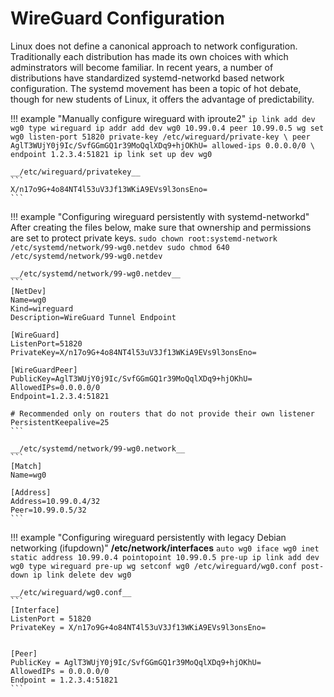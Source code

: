 # WireGuard Configuration

Linux does not define a canonical approach to network configuration. Traditionally each distribution has made its own choices with which adminstrators will become familiar. In recent years, a number of distributions have standardized systemd-networkd based network configuration. The systemd movement has been a topic of hot debate, though for new students of Linux, it offers the advantage of predictability.


!!! example "Manually configure wireguard with iproute2"
    ```
    ip link add dev wg0 type wireguard
    ip addr add dev wg0 10.99.0.4 peer 10.99.0.5
    wg set wg0 listen-port 51820 private-key /etc/wireguard/private-key \
        peer AglT3WUjY0j9Ic/SvfGGmGQ1r39MoQqlXDq9+hjOKhU= allowed-ips 0.0.0.0/0 \
        endpoint 1.2.3.4:51821
    ip link set up dev wg0
    ```

    __/etc/wireguard/privatekey__
    ```
    X/n17o9G+4o84NT4l53uV3Jf13WKiA9EVs9l3onsEno=
    ```


!!! example "Configuring wireguard persistently with systemd-networkd"
    After creating the files below, make sure that ownership and permissions are set to protect private keys.
    ```
    sudo chown root:systemd-network /etc/systemd/network/99-wg0.netdev
    sudo chmod 640 /etc/systemd/network/99-wg0.netdev
    ```

    __/etc/systemd/network/99-wg0.netdev__
    ```
    [NetDev]
    Name=wg0
    Kind=wireguard
    Description=WireGuard Tunnel Endpoint

    [WireGuard]
    ListenPort=51820
    PrivateKey=X/n17o9G+4o84NT4l53uV3Jf13WKiA9EVs9l3onsEno=

    [WireGuardPeer]
    PublicKey=AglT3WUjY0j9Ic/SvfGGmGQ1r39MoQqlXDq9+hjOKhU=
    AllowedIPs=0.0.0.0/0
    Endpoint=1.2.3.4:51821
    
    # Recommended only on routers that do not provide their own listener
    PersistentKeepalive=25
    ```

    __/etc/systemd/network/99-wg0.network__
    ```
    [Match]
    Name=wg0

    [Address]
    Address=10.99.0.4/32
    Peer=10.99.0.5/32
    ```

!!! example "Configuring wireguard persistently with legacy Debian networking (ifupdown)"
    __/etc/network/interfaces__
    ```
    auto wg0
    iface wg0 inet static
        address 10.99.0.4
        pointopoint 10.99.0.5
        pre-up ip link add dev wg0 type wireguard
        pre-up wg setconf wg0 /etc/wireguard/wg0.conf
        post-down ip link delete dev wg0
    ```

    __/etc/wireguard/wg0.conf__
    ```
    [Interface]
    ListenPort = 51820
    PrivateKey = X/n17o9G+4o84NT4l53uV3Jf13WKiA9EVs9l3onsEno=
                 

    [Peer]
    PublicKey = AglT3WUjY0j9Ic/SvfGGmGQ1r39MoQqlXDq9+hjOKhU=
    AllowedIPs = 0.0.0.0/0
    Endpoint = 1.2.3.4:51821
    ```